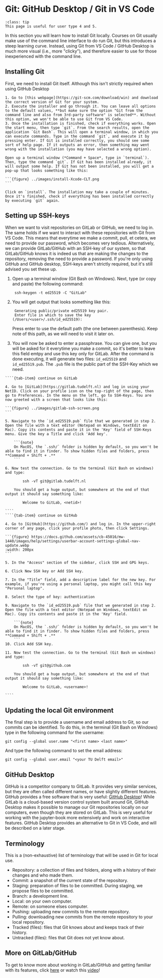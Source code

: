 # Git: GitHub Desktop / Git in VS Code

```{admonition} User types
:class: tip
This page is useful for user type 4 and 5.
```

In this section you will learn how to install Git locally. Courses on Git usually make use of the command line interface to do run Git, but this introduces a steep learning curve. Instead, using Git from VS Code / GitHub Desktop is much more visual (i.e., more "clicky"), and therefore easier to use for those inexperienced with the command line.

## Installing Git

First, we need to install Git itself. Although this isn't strictly required when using GitHub Desktop

````{tab} git on Windows
1. Go to [this webpage](https://git-scm.com/download/win) and download the correct version of Git for your system.
2. Execute the installer and go through it. You can leave all options to the default values, **but make sure the option "Git from the command line and also from 3rd-party software" is selected**. Without this option, we won't be able to use Git from VS Code.
3. Once the installation is finished, check if everything works. Open the start menu, then type `git`. From the search results, open the application `Git Bash`. This will open a terminal window, in which you can execute commands. Type in the command `git`, and execute it by pressing enter. If Git is installed correctly, you should see some sort of help page. If it outputs an error, then something may went wrong with the installation (you may have selected a wrong option).
````
````{tab} git on MacOS
Open up a terminal window (*Command + Space*, type in `terminal`). Then, type the command `git`. If Git has been installed already, it will output some help. If Git has not been installed, you will get a pop-up that looks something like this:

```{figure} ../images/install-Xcode-CLT.png
```

Click on `install`. The installation may take a couple of minutes. Once it's finished, check if everything has been installed correctly by executing `git` again.
````

## Setting up SSH-keys

When we want to visit repositories on GitLab or GitHub, we need to log in. The same holds if we want to interact with these repositories with Git from VS Code. This means that everytime we make a commit, pull, et cetera, we need to provide our password, which becomes very tedious. Alternatively, we can provide GitLab/GitHub with an SSH-key of our system, so that GitLab/GitHub knows it is indeed us that are making the changes to the repository, removing the need to provide a password. If you're only using GitHub and GitHub desktop, SSH-keys aren't strictly required, but it's still advised you set these up.

1. Open up a terminal window (Git Bash on Windows). Next, type (or copy and paste) the following command:

        ssh-keygen -t ed25519 -C "GitLab"

2. You will get output that looks something like this:
    
        Generating public/private ed25519 key pair.
        Enter file in which to save the key (/Users/<user>/.ssh/id_ed25519):

    Press enter to use the default path (the one between parenthesis). Keep note of this path, as we will need to visit it later on.

3. You will now be asked to enter a passphrase. You can give one, but you will be asked for it everytime you make a commit, so it's better to leave this field emtpy and use this key only for GitLab. After the command is done executing, it will generate two files: `id_ed25519` and `id_ed25519.pub`. The `.pub` file is the public part of the SSH-Key which we need.

`````{tab-set}
````{tab-item} continue on GitLab

4. Go to [GitLab](https://gitlab.tudelft.nl) and log in using your NetID. Click on your profile icon on the top-right of the page, then go to Preferences. In the menu on the left, go to SSH-Keys. You are now greeted with a screen that looks like this:

```{figure} ../images/gitlab-ssh-screen.png
```

5. Navigate to the `id_ed25519.pub` file that we generated in step 2. Open the file with a text editor (Notepad on Windows, textEdit on Mac). Copy its contents and paste it in the 'Key' field of SSH-Keys menu. Give the key a Title and click 'Add key'. 

    ```{note}
    On MacOS, the `.ssh/` folder is hidden by default, so you won't be able to find it in finder. To show hidden files and folders, press **Command + Shift + .**
    ```

6. Now test the connection. Go to the terminal (Git Bash on windows) and type:

        ssh -vT git@gitlab.tudelft.nl

    You should get a huge output, but somewhere at the end of that output it should say something like:

        Welcome to GitLab, <netid>!

````
````{tab-item} continue on GitHub

4. Go to [GitHub](https://github.com/) and log in. In the upper-right corner of any page, click your profile photo, then click Settings.

```{figure} https://docs.github.com/assets/cb-45016/mw-1440/images/help/settings/userbar-account-settings-global-nav-update.webp
:width: 200px
```

5. In the "Access" section of the sidebar, click SSH and GPG keys.

6. Click New SSH key or Add SSH key.

7. In the "Title" field, add a descriptive label for the new key. For example, if you're using a personal laptop, you might call this key "Personal laptop".

8. Select the type of key: authentication

9. Navigate to the `id_ed25519.pub` file that we generated in step 2. Open the file with a text editor (Notepad on Windows, textEdit on Mac). Copy its contents and paste it in the 'Key' field.

    ```{note}
    On MacOS, the `.ssh/` folder is hidden by default, so you won't be able to find it in finder. To show hidden files and folders, press **Command + Shift + .**
    ```
10. Click Add SSH key.

11. Now test the connection. Go to the terminal (Git Bash on windows) and type:

        ssh -vT git@github.com

    You should get a huge output, but somewhere at the end of that output it should say something like:

        Welcome to GitLab, <username>!

````
`````

## Updating the local Git environment

The final step is to provide a username and email address to Git, so our commits can be identified. To do this, in the terminal (Git Bash on Windows) type in the following command for the username:

    git config --global user.name "<first name> <last name>"

And type the following command to set the email address:

    git config --global user.email "<your TU Delft email>"

## GitHub Desktop

GitHub is a competitor company to GitLab. It provides very similar services, but they are often called different names, or have slightly different features. GitHub provides a free software that is very useful: [GitHub Desktop](https://desktop.github.com/)! While GitLab is a cloud-based version control system built around Git, GitHub Desktop makes it possible to manage our Git repositories locally on our computers, even though they are stored on GitLab. This is very useful for working with the jupyter-book more extensively and work on interactive features. GitHub Desktop provides an alternative to Git in VS Code, and will be described on a later stage.

## Terminology
This is a (non-exhaustive) list of terminology that will be used in Git for local use.

- Repository: a collection of files and folders, along with a history of their changes and who made them. 
- Commit: a snapshot of the current state of the repository.
- Staging: preparation of files to be committed. During staging, we propose files to be committed.
- Branch: a development line.
- Local: on your own computer.
- Remote: on someone elses computer.
- Pushing: uploading new commits to the remote repository.
- Pulling: downloading new commits from the remote repository to your local repository.
- Tracked (files): files that Git knows about and keeps track of their history.
- Untracked (files): files that Git does not yet know about.

## More on GitLab/GitHub

To get to know more about working in GitLab/GitHub and getting familiar with its features, click [here](../workflows/collaboration.md) or watch this [video](https://www.youtube.com/watch?v=1SBtM3znviU&t=1s)!
